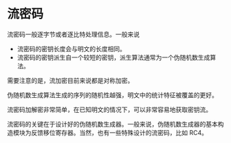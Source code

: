 # 流密码

流密码一般逐字节或者逐比特处理信息。一般来说

- 流密码的密钥长度会与明文的长度相同。
- 流密码的密钥派生自一个较短的密钥，派生算法通常为一个伪随机数生成算法。

需要注意的是，流加密目前来说都是对称加密。

伪随机数生成算法生成的序列的随机性越强，明文中的统计特征被覆盖的更好。

流密码加解密非常简单，在已知明文的情况下，可以非常容易地获取密钥流。

流密码的关键在于设计好的伪随机数生成器。一般来说，伪随机数生成器的基本构造模块为反馈移位寄存器。当然，也有一些特殊设计的流密码，比如 RC4。

